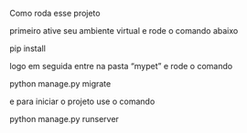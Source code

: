 Como roda esse projeto

primeiro ative seu ambiente virtual e rode o comando abaixo

pip install


logo em seguida entre na pasta “mypet” e rode o comando

python manage.py migrate

e para iniciar o projeto use o comando

python manage.py runserver